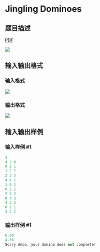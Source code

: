 # Jingling Dominoes

## 题目描述

[problemUrl]: https://uva.onlinejudge.org/index.php?option=com_onlinejudge&Itemid=8&category=226&page=show_problem&problem=2997

[PDF](https://uva.onlinejudge.org/external/118/p11897.pdf)

![](https://cdn.luogu.com.cn/upload/vjudge_pic/UVA11897/dac9ee33d70cf06cd944632513d8189803df0a83.png)

## 输入输出格式

### 输入格式

![](https://cdn.luogu.com.cn/upload/vjudge_pic/UVA11897/5d009577e95c73515ab9ba0affc3f9d6ccb19b2a.png)

### 输出格式

![](https://cdn.luogu.com.cn/upload/vjudge_pic/UVA11897/765fb4e18e41bacfa625dccfef380687f4f4dec9.png)

## 输入输出样例

### 输入样例 #1

```cpp
3
4 3 0
0 1 1
1 2 2
2 3 3
4 4 1
1 0 1
0 2 2
2 3 2
0 3 3
4 2 2
0 1 1
3 2 2
```


### 输出样例 #1

```cpp
6.00
4.50
Sorry Amoo, your domino does not complete!
```


